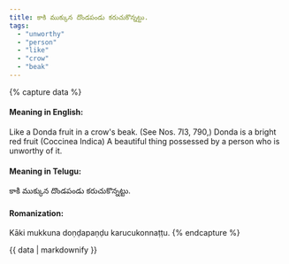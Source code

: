 ```yaml
---
title: కాకి ముక్కున దొండపండు కరుచుకొన్నట్టు.
tags:
  - "unworthy"
  - "person"
  - "like"
  - "crow"
  - "beak"
---
```


{% capture data %}
#### Meaning in English:
Like a Donda fruit in a crow's beak.
(See Nos. 7l3, 790,)
Donda is a bright red fruit (Coccinea Indica)
A beautiful thing possessed by a person who is unworthy of it.

#### Meaning in Telugu:
కాకి ముక్కున దొండపండు కరుచుకొన్నట్టు.

#### Romanization:
Kāki mukkuna doṇḍapaṇḍu karucukonnaṭṭu.
{% endcapture %}

{{ data | markdownify }}

